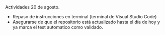 Actividades 20 de agosto. 

- Repaso de instrucciones en terminal (terminal de Visual Studio Code)
- Asegurarse de que el repositorio está actualizado hasta el día de hoy y ya marca el test automatico como validado. 
